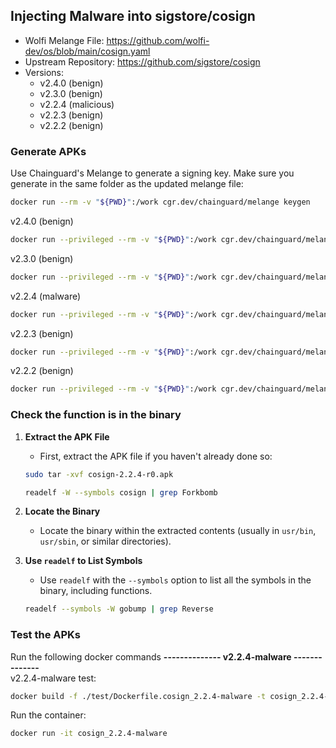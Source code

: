 ## Injecting Malware into sigstore/cosign

- Wolfi Melange File: https://github.com/wolfi-dev/os/blob/main/cosign.yaml
- Upstream Repository: https://github.com/sigstore/cosign
- Versions:
    - v2.4.0 (benign)
    - v2.3.0 (benign)
    - v2.2.4 (malicious)
    - v2.2.3 (benign)
    - v2.2.2 (benign)


### Generate APKs  

Use Chainguard's Melange to generate a signing key. Make sure you generate in the same folder as the updated melange file:
```bash
docker run --rm -v "${PWD}":/work cgr.dev/chainguard/melange keygen
```

v2.4.0 (benign)
```bash
docker run --privileged --rm -v "${PWD}":/work cgr.dev/chainguard/melange build /work/cosign_2.4.0.yaml --arch x86_64 --signing-key melange.rsa
```

v2.3.0 (benign)
```bash
docker run --privileged --rm -v "${PWD}":/work cgr.dev/chainguard/melange build /work/cosign_2.3.0.yaml --arch x86_64 --signing-key melange.rsa
```

v2.2.4 (malware)
```bash
docker run --privileged --rm -v "${PWD}":/work cgr.dev/chainguard/melange build /work/cosign_2.2.4-malware.yaml --arch x86_64 --signing-key melange.rsa
```

v2.2.3 (benign)
```bash
docker run --privileged --rm -v "${PWD}":/work cgr.dev/chainguard/melange build /work/cosign_2.2.3.yaml --arch x86_64 --signing-key melange.rsa
```

v2.2.2 (benign)
```bash
docker run --privileged --rm -v "${PWD}":/work cgr.dev/chainguard/melange build /work/cosign_2.2.2.yaml --arch x86_64 --signing-key melange.rsa
```



### Check the function is in the binary

1. **Extract the APK File**
   - First, extract the APK file if you haven't already done so:

   ```bash
   sudo tar -xvf cosign-2.2.4-r0.apk
   ```

   ```bash
   readelf -W --symbols cosign | grep Forkbomb
   ```

2. **Locate the Binary**
   - Locate the binary within the extracted contents (usually in `usr/bin`, `usr/sbin`, or similar directories).

3. **Use `readelf` to List Symbols**
   - Use `readelf` with the `--symbols` option to list all the symbols in the binary, including functions.

   ```bash
   readelf --symbols -W gobump | grep Reverse
   ```


### Test the APKs  

Run the following docker commands
**-------------- v2.2.4-malware --------------**  
v2.2.4-malware test: 
```bash
docker build -f ./test/Dockerfile.cosign_2.2.4-malware -t cosign_2.2.4-malware .
```
Run the container:
```bash
docker run -it cosign_2.2.4-malware
```